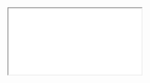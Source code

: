 <iframe src="www.sajbisnljkgzjvu7ml06gq.on.drv.tw/mes%20cours/slide/iot.html"</iframe>

<h3 align="center">
Hi there, I'm <a href="http://www.sites.google.com/view/abdelbakibouzaienne/" target="_blank" rel="noreferrer">Abdelbaki</a> 👋
</h3>

<h2 align="center">
I'm a DevOps Engeneer 💻, Solution Architect, Project manager, and an Information Systems Expert!
</h2> 

I love the entire process of developing creative Solutions ( Web / Mobile / Embedded / DeskTOP). I love the challenge of finding caches and spending time to meet new people. Learning how people hide things and where people are likely to look.

### 🤝 Connect with me:


<a href="https://www.linkedin.com/in/abdelbaki-bouzaienne-367b8132/"><img align="left" src="https://raw.githubusercontent.com/yushi1007/yushi1007/main/images/linkedin.svg" alt="Abdelbaki Bouzaienne | LinkedIn" width="21px"/></a>
</br>
- 💬 If you have any question/feedback, please do not hesitate to reach out to me!

## 🔭 I'm currently working on

- My old projects
- Restaurant Recommendation App (React-Native)
- Mobile + Desktop Spotify Clone (Working on it soon...)
- My next blog
- My CSS skill

## 🌱 I'm currently learning

- 📱 React Native
- Firebase
- React Context API
- Styled Components  

## 💼 Technical Skills

![](https://img.shields.io/badge/Code-React-informational?style=flat&logo=react&color=61DAFB)
![](https://img.shields.io/badge/Code-Redux-informational?style=flat&logo=Redux&color=764ABC)
![](https://img.shields.io/badge/Code-JavaScript-informational?style=flat&logo=JavaScript&color=F7DF1E)
![](https://img.shields.io/badge/Code-Ruby-informational?style=flat&logo=Ruby&color=CC342D)
![](https://img.shields.io/badge/Code-Ruby_on_Rails-informational?style=flat&logo=Ruby-On-Rails&color=CC0000)
![](https://img.shields.io/badge/Code-HTML5-informational?style=flat&logo=HTML5&color=E34F26)
![](https://img.shields.io/badge/Code-PostgreSQL-informational?style=flat&logo=PostgreSQL&color=336791)
![](https://img.shields.io/badge/Code-SQLite-informational?style=flat&logo=SQLite&color=003B57)

</br>

![](https://img.shields.io/badge/Style-Bootstrap-informational?style=flat&logo=Bootstrap&color=7952B3)
![](https://img.shields.io/badge/Style-CSS3-informational?style=flat&logo=CSS3&color=1572B6)
![](https://img.shields.io/badge/Style-styled--components-informational?style=flat&logo=styled-components&color=DB7093)


</br>

![](https://img.shields.io/badge/Tools-Figma-informational?style=flat&logo=Figma&color=F24E1E)
![](https://img.shields.io/badge/Tools-NPM-informational?style=flat&logo=NPM&color=CB3837)
![](https://img.shields.io/badge/Tools-Heroku-informational?style=flat&logo=Heroku&color=430098)
![](https://img.shields.io/badge/Tools-Netlify-informational?style=flat&logo=netlify&color=00C7B7)
![](https://img.shields.io/badge/Tools-Git-informational?style=flat&logo=Git&color=F05032)
![](https://img.shields.io/badge/Tools-GitHub-informational?style=flat&logo=GitHub&color=181717)

## 📝 Latest Blog Posts

- [Deploy Rails API Backend to Heroku and React Frontend to Netlify](https://yushi95.medium.com/deploy-rails-api-backend-to-heroku-and-react-frontend-to-netlify-b515239d5022)
- [Animation Login Popup Form by Using React State Hook and CSS](https://medium.com/geekculture/animation-login-popup-form-by-using-react-state-hook-and-css-7ecf803f1fa9)
- [Checklist ✅ for Rails Application](https://yushi95.medium.com/checklist-for-rails-application-30868cb4f48b)
- [Self and Operator in Ruby](https://blog.usejournal.com/self-in-ruby-5e8a91fa4602)

## 📈 GitHub Stats 

[![Anurag's github stats](https://github-readme-stats.vercel.app/api?username=yushi1007)](https://github.com/yushi1007)

[![Top Langs](https://github-readme-stats.vercel.app/api/top-langs/?username=yushi1007&layout=compact)](https://github.com/yushi1007)

[![Visitors](https://visitor-badge.glitch.me/badge?page_id=yushi1007.yushi1007)](https://www.yushi.dev/)




-----------------------------------------------------------------------1. TUTORIALS-----------------------------------------------------------------------

🔴 Learn Jenkins! Complete Jenkins Course -
Zero to Hero

https://lnkd.in/dGrGmhut

🔴 Jenkins CI CD By Mr. Ashok | DevOps Tools

https://lnkd.in/d9swuiWJ

🔴 Jenkins Full Course | Jenkins Tutorial For Beginners

https://lnkd.in/d-_qhBXM

🔴 Jenkins Full Course in 4 Hours | Jenkins Tutorial For Beginners

https://lnkd.in/d-wjPAKh

🔴 Jenkins Tutorial for Beginners

https://lnkd.in/dDrrsnTg

🔴 Jenkins Full Course

https://lnkd.in/dRXbYtXd

🔴 Advanced Jenkins tutorial

https://lnkd.in/dVcxrYE3

-----------------------------------------------------------------------2. LABS-----------------------------------------------------------------------

01-🔴 Jenkins Tutorial - How to Deploy a Test Server with Docker + Linux (Full Course)

https://lnkd.in/dNG2jBFN

02-🔴 Live DevOps Project for Resume - Jenkins
CICD with Git Hub Integration

https://lnkd.in/dGcmFHMY

03-🔴 JENKINS PIPELINE FROM SCRATCH

https://lnkd.in/dm29aWBa

04-🔴 Amit Kumar Gupta : Cicd Series 1-9

https://lnkd.in/dvitBdfd

05-🔴 CICD pipeline for Java application to deploy on kubernetes cluster using Jenkins

https://lnkd.in/dNG4BaJu

06-🔴 Jenkins Cicd deployment

https://lnkd.in/dhNjHvjH

07-🔴 Mega Real-time End to End DevOps CI/CD Project Git Jenkins Nexus SonarQube| HandsOn Lab

https://lnkd.in/deCvSKf7

08-🔴 Setting up CI-CD Pipeline for an E-Commerce App

https://lnkd.in/dPH4z4Af

https://lnkd.in/d-xzCR8F

09-🔴 Jenkins CI/CD Workflow Implementation with Real-time

https://lnkd.in/daGQ28BC

10-🔴 Production Ready CI/CD Pipeline Setup

https://lnkd.in/d_BeVj65# Jenkins-Tutorials-and-Labs

